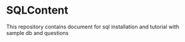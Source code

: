 # SQLContent
This repository contains document for sql installation and tutorial with sample db and questions

